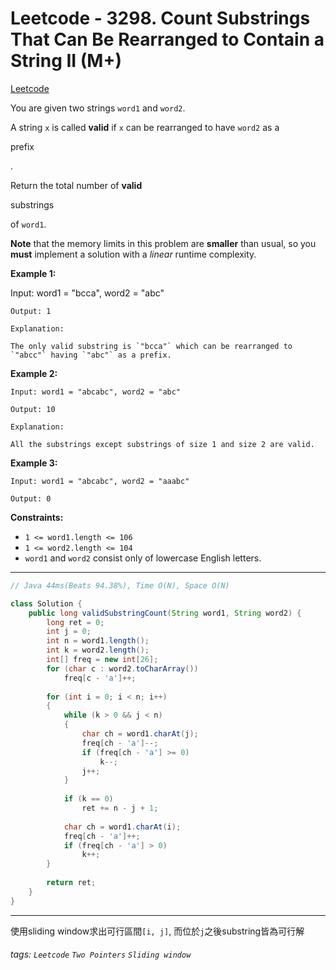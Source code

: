 # Leetcode - 3298. Count Substrings That Can Be Rearranged to Contain a String II (M+)

[Leetcode](https://leetcode.com/problems/count-substrings-that-can-be-rearranged-to-contain-a-string-ii/)

You are given two strings `word1` and `word2`.

A string `x` is called **valid** if `x` can be rearranged to have `word2` as a  

prefix

.

Return the total number of **valid**  

substrings

 of `word1`.

**Note** that the memory limits in this problem are **smaller** than usual, so you **must** implement a solution with a _linear_ runtime complexity.

**Example 1:**

Input: word1 = "bcca", word2 = "abc"
```
Output: 1

Explanation:

The only valid substring is `"bcca"` which can be rearranged to `"abcc"` having `"abc"` as a prefix.
```
**Example 2:**
```
Input: word1 = "abcabc", word2 = "abc"

Output: 10

Explanation:

All the substrings except substrings of size 1 and size 2 are valid.
```
**Example 3:**
```
Input: word1 = "abcabc", word2 = "aaabc"

Output: 0
```
**Constraints:**

-   `1 <= word1.length <= 106`
-   `1 <= word2.length <= 104`
-   `word1` and `word2` consist only of lowercase English letters.

---
```java
// Java 44ms(Beats 94.38%), Time O(N), Space O(N)

class Solution {
    public long validSubstringCount(String word1, String word2) {
        long ret = 0;
        int j = 0;
        int n = word1.length();
        int k = word2.length();
        int[] freq = new int[26];
        for (char c : word2.toCharArray())
            freq[c - 'a']++;
        
        for (int i = 0; i < n; i++)
        {
            while (k > 0 && j < n)
            {
                char ch = word1.charAt(j);
                freq[ch - 'a']--;
                if (freq[ch - 'a'] >= 0)
                    k--;
                j++;
            }
            
            if (k == 0)
                ret += n - j + 1;
            
            char ch = word1.charAt(i);
            freq[ch - 'a']++;
            if (freq[ch - 'a'] > 0)
                k++;
        }
        
        return ret;
    }
}
```
---
使用sliding window求出可行區間`[i, j]`, 而位於`j`之後substring皆為可行解


###### tags: `Leetcode` `Two Pointers` `Sliding window`